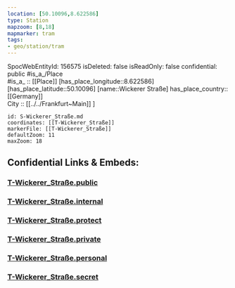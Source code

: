 ```yaml
---
location: [50.10096,8.622586] 
type: Station 
mapzoom: [8,18] 
mapmarker: tram 
tags:
- geo/station/tram
---
```

SpocWebEntityId: 156575
isDeleted: false
isReadOnly: false
confidential: public
#is_a_/Place  
#is_a_ :: [[Place]] 
[has_place_longitude::8.622586] 
[has_place_latitude::50.10096] 
[name::Wickerer Straße] 
has_place_country:: [[Germany]]  
City :: [[../../Frankfurt~Main]] ] 


```leaflet
id: S-Wickerer_Straße.md
coordinates: [[T-Wickerer_Straße]] 
markerFile: [[T-Wickerer_Straße]] 
defaultZoom: 11 
maxZoom: 18
```


## Confidential Links & Embeds: 

### [T-Wickerer_Straße.public](/_public/\Earth\Continent\Europe\Europe~Central\Germany\Germany~West\Hessen\counties~Hessen\Frankfurt~Main\Stations-FFM~TT-Wickerer_Straße.public.md) 

### [T-Wickerer_Straße.internal](/_internal/\Earth\Continent\Europe\Europe~Central\Germany\Germany~West\Hessen\counties~Hessen\Frankfurt~Main\Stations-FFM~TT-Wickerer_Straße.internal.md) 

### [T-Wickerer_Straße.protect](/_protect/\Earth\Continent\Europe\Europe~Central\Germany\Germany~West\Hessen\counties~Hessen\Frankfurt~Main\Stations-FFM~TT-Wickerer_Straße.protect.md) 

### [T-Wickerer_Straße.private](/_private/\Earth\Continent\Europe\Europe~Central\Germany\Germany~West\Hessen\counties~Hessen\Frankfurt~Main\Stations-FFM~TT-Wickerer_Straße.private.md) 

### [T-Wickerer_Straße.personal](/_personal/\Earth\Continent\Europe\Europe~Central\Germany\Germany~West\Hessen\counties~Hessen\Frankfurt~Main\Stations-FFM~TT-Wickerer_Straße.personal.md) 

### [T-Wickerer_Straße.secret](/_secret/\Earth\Continent\Europe\Europe~Central\Germany\Germany~West\Hessen\counties~Hessen\Frankfurt~Main\Stations-FFM~TT-Wickerer_Straße.secret.md)


